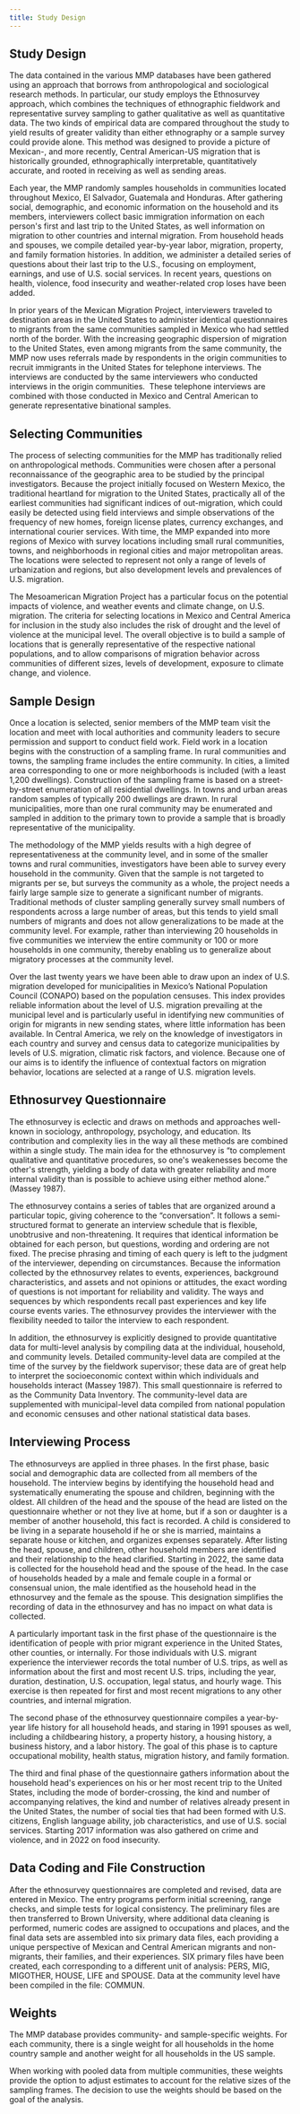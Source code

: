 ```yaml
---
title: Study Design
---
```

## Study Design

The data contained in the various MMP databases have been gathered using an approach that borrows from anthropological and sociological research methods. In particular, our study employs the Ethnosurvey approach, which combines the techniques of ethnographic fieldwork and representative survey sampling to gather qualitative as well as quantitative data. The two kinds of empirical data are compared throughout the study to yield results of greater validity than either ethnography or a sample survey could provide alone. This method was
designed to provide a picture of Mexican-, and more recently, Central American-US migration that is historically grounded, ethnographically interpretable, quantitatively accurate, and rooted in receiving as well as sending areas.                                                                                  

Each year, the MMP randomly samples households in communities located throughout Mexico, El Salvador, Guatemala and Honduras. After gathering social, demographic, and economic information on the household and its members, interviewers collect basic immigration information on each person's first and last trip to the United States, as well information on migration to other countries and internal migration. From household heads and spouses, we compile detailed year-by-year labor, migration, property, and family formation histories. In addition, we administer a detailed series of questions about their last trip to the U.S., focusing on employment, earnings, and use of U.S. social services. In recent years, questions on health, violence, food insecurity and weather-related crop loses have been added.

In prior years of the Mexican Migration Project, interviewers traveled to destination areas in the United States to administer identical questionnaires to migrants from the same communities sampled in Mexico who had settled north of the border. With the increasing geographic dispersion of migration to the United States, even among migrants from the same community, the MMP now uses referrals made by respondents in the origin communities to recruit immigrants in the United States for telephone interviews. The interviews are conducted by the same interviewers who conducted interviews in the origin communities.  These telephone interviews are combined with those conducted in Mexico and Central American to generate representative binational samples.                                                                                                                                                                                       

## Selecting Communities

The process of selecting communities for the MMP has traditionally relied on anthropological methods. Communities were chosen after a personal reconnaissance of the geographic area to be studied by the principal investigators. Because the project initially focused on Western Mexico, the traditional heartland for migration to the United States, practically all of the earliest communities had significant indices of out-migration, which could easily be detected using field interviews and simple observations of the frequency of new homes, foreign license plates, currency exchanges, and international courier services. With time, the MMP expanded into more regions of Mexico with survey locations including small rural communities, towns, and neighborhoods in regional cities and major metropolitan areas. The locations were selected to represent not only a range of levels of urbanization and regions, but also development levels and prevalences of U.S. migration.

The Mesoamerican Migration Project has a particular focus on the potential impacts of violence, and weather events and climate change, on U.S. migration. The criteria for selecting locations in Mexico and Central America for inclusion in the study also includes the risk of drought and the level of violence at the municipal level. The overall objective is to build a sample of locations that is generally representative of the respective national populations, and to allow comparisons of migration behavior across communities of different sizes, levels of development, exposure to climate change, and violence.

## Sample Design

Once a location is selected, senior members of the MMP team visit the location and meet with local authorities and community leaders to secure permission and support to conduct field work. Field work in a location begins with the construction of a sampling frame. In rural communities and towns, the sampling frame includes the entire community. In cities, a limited area corresponding to one or more neighborhoods is included (with a least 1,200 dwellings). Construction of the sampling frame is based on a street-by-street enumeration of all residential dwellings. In towns and urban areas random samples of typically 200 dwellings are drawn. In rural municipalities, more than one rural community may be enumerated and sampled in addition to the primary town to provide a sample that is broadly representative of the municipality.

The methodology of the MMP yields results with a high degree of representativeness at the community level, and in some of the smaller towns and rural communities, investigators have been able to survey every household in the community. Given that the sample is not targeted to migrants per se, but surveys the community as a whole, the project needs a fairly large sample size to generate a significant number of migrants. Traditional methods of cluster sampling generally survey small numbers of respondents across a large number of areas, but this tends to yield small numbers of migrants and does not allow generalizations to be made at the community level. For example, rather than interviewing 20 households in five communities we interview the entire community or 100 or more households in one community, thereby enabling us to generalize about migratory processes at the community level. 

Over the last twenty years we have been able to draw upon an index of U.S. migration developed for municipalities in Mexico’s National Population Council (CONAPO) based on the population censuses. This index provides reliable information about the level of U.S. migration prevailing at the municipal level and is particularly useful in identifying new communities of origin for migrants in new sending states, where little information has been available. In Central America, we rely on the knowledge of investigators in each country and survey and census data to categorize municipalities by levels of U.S. migration, climatic risk factors, and violence. Because one of our aims is to identify the influence of contextual factors on migration behavior, locations are selected at a range of U.S. migration levels. 

## Ethnosurvey Questionnaire

The ethnosurvey is eclectic and draws on methods and approaches well-known in sociology, anthropology, psychology, and education. Its contribution and complexity lies in the way all these methods are combined within a single study. The main idea for the ethnosurvey is “to complement qualitative and quantitative procedures, so one's weakenesses become the other's strength, yielding a body of data with greater reliability and more internal validity than is possible to achieve using either method alone.” (Massey 1987).

The ethnosurvey contains a series of tables that are organized around a particular topic, giving coherence to the “conversation”. It follows a semi-structured format to generate an interview schedule that is flexible, unobtrusive and non-threatening. It requires that identical information be obtained for each person, but questions, wording and ordering are not fixed. The precise phrasing and timing of each query is left to the judgment of the interviewer, depending on circumstances. Because the information collected by the ethnosurvey relates to events, experiences, background characteristics, and assets and not opinions or attitudes, the exact wording of questions is not important for reliability and validity. The ways and sequences by which respondents recall past experiences and key life course events varies. The ethnosurvey provides the interviewer with the flexibility needed to tailor the interview to each respondent.

In addition, the ethnosurvey is explicitly designed to provide quantitative data for multi-level analysis by compiling data at the individual, household, and community levels. Detailed community-level data are compiled at the time of the survey by the fieldwork supervisor; these data are of great help to interpret the socioeconomic context within which individuals and households interact (Massey 1987). This small questionnaire is referred to as the Community Data Inventory. The community-level data are supplemented with municipal-level data compiled
from national population and economic censuses and other national statistical data bases.

## Interviewing Process

The ethnosurveys are applied in three phases. In the first phase, basic social and demographic data are collected from all members of the household. The interview begins by identifying the household head and systematically enumerating the spouse and children, beginning with the oldest. All children of the head and the spouse of the head are listed on the questionnaire whether or not they live at home, but if a son or daughter is a member of another household, this fact is recorded. A child is considered to be living in a separate household if he or she is married, maintains a separate house or kitchen, and organizes expenses separately. After listing the head, spouse, and children, other household members are identified and their relationship to the head clarified. Starting in 2022, the same data is collected for the household head and the spouse of the head. In the case of households headed by a male and female couple in a formal or consensual union, the male identified as the household head in the ethnosurvey and the female as the spouse. This designation simplifies the recording of data in the ethnosurvey and has no impact on what data is collected.  

A particularly important task in the first phase of the questionnaire is the identification of people with prior migrant experience in the United States, other counties, or internally. For those individuals with U.S. migrant
experience the interviewer records the total number of U.S. trips, as well as information about the first and most recent U.S. trips, including the year, duration, destination, U.S. occupation, legal status, and hourly wage. This
exercise is then repeated for first and most recent migrations to any other countries, and internal migration.

The second phase of the ethnosurvey questionnaire compiles a year-by-year life history for all household heads, and staring in 1991 spouses as well, including a childbearing history, a property history, a housing history, a business history, and a labor history. The goal of this phase is to capture occupational mobility, health status, migration history, and family formation. 

The third and final phase of the questionnaire gathers information about the household head's experiences on his or her most recent trip to the United States, including the mode of border-crossing, the kind and number of accompanying relatives, the kind and number of relatives already present in the United States, the number of social ties that had been formed with U.S. citizens, English language ability, job characteristics, and use of U.S. social services. Starting 2017 information was also gathered on crime and violence, and in 2022 on food insecurity.

## Data Coding and File Construction

After the ethnosurvey questionnaires are completed and revised, data are entered in Mexico. The entry programs perform initial screening, range checks, and simple tests for logical consistency. The preliminary files are then transferred to Brown University, where additional data cleaning is performed, numeric codes are assigned to occupations and places, and the final data sets are assembled into six primary data files, each providing a unique perspective of Mexican and Central American migrants and non-migrants, their families, and their experiences. SIX primary files have been created, each corresponding to a different unit of analysis: PERS, MIG, MIGOTHER, HOUSE, LIFE and SPOUSE. Data at the community level have been compiled in the file: COMMUN.

## Weights

The MMP database provides community- and sample-specific weights. For each community, there is a single weight for all households in the home country sample and another weight for all households in the US sample.

When working with pooled data from multiple communities, these weights provide the option to adjust estimates to account for the relative sizes of the sampling frames. The decision to use the weights should be based on the goal of the analysis.
